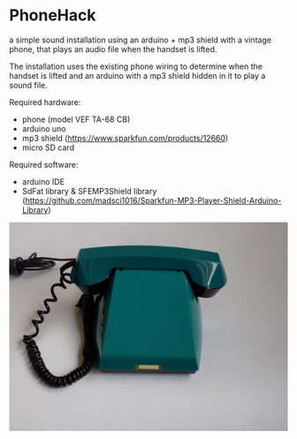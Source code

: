 # PhoneHack
a simple sound installation using an arduino + mp3 shield with a vintage phone, that plays an audio file when the handset is lifted.

The installation uses the existing phone wiring to determine when the handset is lifted and an arduino with a mp3 shield hidden in it to play a sound file.

Required hardware:
- phone (model VEF TA-68 CB)
- arduino uno
- mp3 shield  (https://www.sparkfun.com/products/12660)
- micro SD card

Required software:
- arduino IDE
- SdFat library & SFEMP3Shield library  (https://github.com/madsci1016/Sparkfun-MP3-Player-Shield-Arduino-Library)

![alt tag](https://github.com/CameraArts/PhoneHack/blob/master/imgs/phone.jpg)
